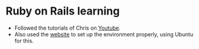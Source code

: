# Ruby on Rails learning  
* Followed the tutorials of Chris on [Youtube](https://www.youtube.com/watch?v=4PLg-Oe3MfA&list=PLm8ctt9NhMNV75T9WYIrA6m9I_uw7vS56&index=2).
* Also used the [website](https://gorails.com/setup/windows/11) to set up the environment properly, using Ubuntu for this.  

